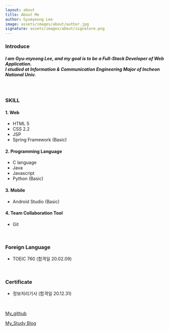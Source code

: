 ```yaml
---
layout: about
title: About Me
author: Gyumyeong Lee
image: assets/images/about/author.jpg
signature: assets/images/about/signature.png
---
```


### **Introduce**

##### I am Gyu-myeong Lee, and my goal is to be a Full-Stack Developer of Web Application.<br/> I studied at Information & Communication Engineering Major of Incheon National Univ. 

 <br/>

### **SKILL**

#### 1. Web

- HTML 5
- CSS 2.2
- JSP
- Spring Framework (Basic)  

#### 2. Programming Language

- C language
- Java
- Javascript
- Python (Basic)  

#### 3. Mobile

- Android Studio (Basic)  

#### 4. Team Collaboration Tool

- Git 

<br/>

### **Foreign Language**

- TOEIC 760    (합격일 20.02.09)

<br/>

### **Certificate**

- 정보처리기사    (합격일 20.12.31)

<br/>

[My_github](https://github.com/lgm1007)

[My_Study Blog](https://erichika.tistory.com)

